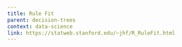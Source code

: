 ```yaml
---
title: Rule Fit
parent: decision-trees
context: data-science
link: https://statweb.stanford.edu/~jhf/R_RuleFit.html
---
```

